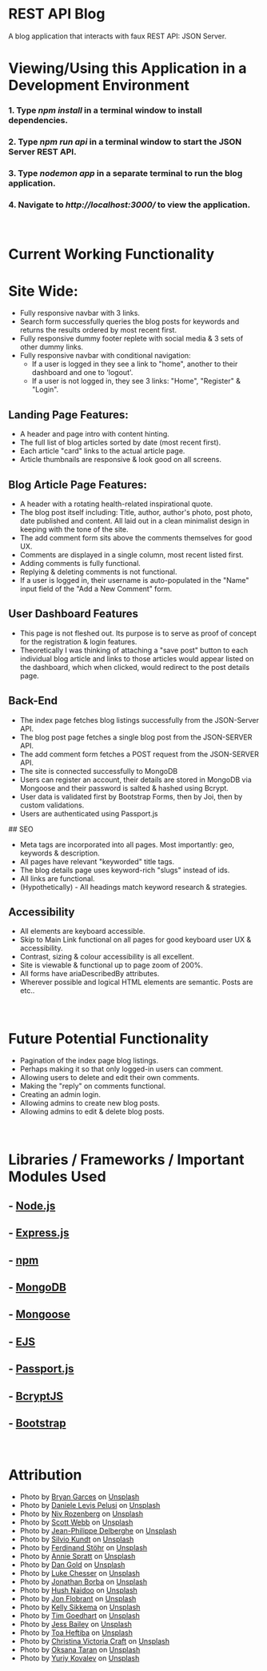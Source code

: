 # REST API Blog
A blog application that interacts with faux REST API: JSON Server.
<br>

# Viewing/Using this Application in a Development Environment

### 1. Type *__npm install__* in a terminal window to install dependencies.

### 2. Type *__npm run api__* in a terminal window to start the JSON Server REST API.

### 3. Type *__nodemon app__* in a separate terminal to run the blog application.

### 4. Navigate to *__http://localhost:3000/__* to view the application.
<br>

# Current Working Functionality

# Site Wide:
- Fully responsive navbar with 3 links. 
- Search form successfully queries the blog posts for keywords and returns the results ordered by most recent first.
- Fully responsive dummy footer replete with social media & 3 sets of other dummy links.
- Fully responsive navbar with conditional navigation: 
  - If a user is logged in they see a link to "home", another to their dashboard and one to 'logout'.
  - If a user is not logged in, they see 3 links: "Home", "Register" & "Login".

## Landing Page Features:
- A header and page intro with content hinting.
- The full list of blog articles sorted by date (most recent first).
- Each article "card" links to the actual article page.
- Article thumbnails are responsive & look good on all screens.

## Blog Article Page Features:
- A header with a rotating health-related inspirational quote.
- The blog post itself including: Title, author, author's photo, post photo, date published and content. All 
  laid out in a clean minimalist design in keeping with the tone of the site.
- The add comment form sits above the comments themselves for good UX.
- Comments are displayed in a single column, most recent listed first.
- Adding comments is fully functional.
- Replying & deleting comments is not functional.
- If a user is logged in, their username is auto-populated in the "Name" input field of the "Add a New Comment" form.

## User Dashboard Features
- This page is not fleshed out. Its purpose is to serve as proof of concept for the registration & login features.
- Theoretically I was thinking of attaching a "save post" button to each individual blog article and links to those articles 
would appear listed on the dashboard, which when clicked, would redirect to the post details page.

## Back-End
- The index page fetches blog listings successfully from the JSON-Server API.
- The blog post page fetches a single blog post from the JSON-SERVER API.
- The add comment form fetches a POST request from the JSON-SERVER API.
- The site is connected successfully to MongoDB 
- Users can register an account, their details are stored in MongoDB via Mongoose and their password is salted & hashed
  using Bcrypt. 
- User data is validated first by Bootstrap Forms, then by Joi, then by custom validations.
- Users are authenticated using Passport.js

## SEO
- Meta tags are incorporated into all pages. Most importantly: geo, keywords & description.
- All pages have relevant "keyworded" title tags. 
- The blog details page uses keyword-rich "slugs" instead of ids.
- All links are functional. 
- (Hypothetically) - All headings match keyword research & strategies. 

## Accessibility
- All elements are keyboard accessible. 
- Skip to Main Link functional on all pages for good keyboard user UX & accessibility.
- Contrast, sizing & colour accessibility is all excellent.
- Site is viewable & functional up to page zoom of 200%.
- All forms have ariaDescribedBy attributes. 
- Wherever possible and logical HTML elements are semantic. Posts are <articles> etc..

<br>

# Future Potential Functionality
- Pagination of the index page blog listings.
- Perhaps making it so that only logged-in users can comment.
- Allowing users to delete and edit their own comments.
- Making the "reply" on comments functional.
- Creating an admin login.
- Allowing admins to create new blog posts.
- Allowing admins to edit & delete blog posts.

<br>

# Libraries / Frameworks / Important Modules Used

## - [Node.js](https://nodejs.org/en/)
## - [Express.js](https://expressjs.com/)
## - [npm](https://www.npmjs.com/)
## - [MongoDB](https://www.mongodb.com/)
## - [Mongoose](https://mongoosejs.com/)
## - [EJS](https://ejs.co/)
## - [Passport.js](http://www.passportjs.org/)
## - [BcryptJS](https://github.com/dcodeIO/bcrypt.js#readme)
## - [Bootstrap](https://getbootstrap.com/)

<br>

# Attribution

- Photo by <a href="https://unsplash.com/@bryanmgarces?utm_source=unsplash&utm_medium=referral&utm_content=creditCopyText">Bryan Garces</a> on <a href="/s/photos/light-blue?utm_source=unsplash&utm_medium=referral&utm_content=creditCopyText">Unsplash</a>
- Photo by <a href="https://unsplash.com/@yogidan2012?utm_source=unsplash&utm_medium=referral&utm_content=creditCopyText">Daniele Levis Pelusi</a> on <a href="/s/photos/light-blue?utm_source=unsplash&utm_medium=referral&utm_content=creditCopyText">Unsplash</a>
- Photo by <a href="https://unsplash.com/@nivroz?utm_source=unsplash&utm_medium=referral&utm_content=creditCopyText">Niv Rozenberg</a> on <a href="/s/photos/city-scape?utm_source=unsplash&utm_medium=referral&utm_content=creditCopyText">Unsplash</a>
- Photo by <a href="https://unsplash.com/@scottwebb?utm_source=unsplash&utm_medium=referral&utm_content=creditCopyText">Scott Webb</a> on <a href="/s/photos/science?utm_source=unsplash&utm_medium=referral&utm_content=creditCopyText">Unsplash</a>
- Photo by <a href="https://unsplash.com/@jipy32?utm_source=unsplash&utm_medium=referral&utm_content=creditCopyText">Jean-Philippe Delberghe</a> on <a href="/s/photos/pattern?utm_source=unsplash&utm_medium=referral&utm_content=creditCopyText">Unsplash</a>
- Photo by <a href="https://unsplash.com/@eskandthewood?utm_source=unsplash&utm_medium=referral&utm_content=creditCopyText">Silvio Kundt</a> on <a href="/s/photos/pattern?utm_source=unsplash&utm_medium=referral&utm_content=creditCopyText">Unsplash</a>
- Photo by <a href="https://unsplash.com/@fellowferdi?utm_source=unsplash&utm_medium=referral&utm_content=creditCopyText">Ferdinand Stöhr</a> on <a href="/s/photos/pattern?utm_source=unsplash&utm_medium=referral&utm_content=creditCopyText">Unsplash</a>
- Photo by <a href="https://unsplash.com/@anniespratt?utm_source=unsplash&utm_medium=referral&utm_content=creditCopyText">Annie Spratt</a> on <a href="/s/photos/pattern?utm_source=unsplash&utm_medium=referral&utm_content=creditCopyText">Unsplash</a>
- Photo by <a href="https://unsplash.com/@danielcgold?utm_source=unsplash&utm_medium=referral&utm_content=creditCopyText">Dan Gold</a> on <a href="/s/photos/health?utm_source=unsplash&utm_medium=referral&utm_content=creditCopyText">Unsplash</a>
- Photo by <a href="https://unsplash.com/@lukechesser?utm_source=unsplash&utm_medium=referral&utm_content=creditCopyText">Luke Chesser</a> on <a href="/s/photos/health?utm_source=unsplash&utm_medium=referral&utm_content=creditCopyText">Unsplash</a>
- Photo by <a href="https://unsplash.com/@jonathanborba?utm_source=unsplash&utm_medium=referral&utm_content=creditCopyText">Jonathan Borba</a> on <a href="/s/photos/health?utm_source=unsplash&utm_medium=referral&utm_content=creditCopyText">Unsplash</a>
- Photo by <a href="https://unsplash.com/@hush52?utm_source=unsplash&utm_medium=referral&utm_content=creditCopyText">Hush Naidoo</a> on <a href="/s/photos/health?utm_source=unsplash&utm_medium=referral&utm_content=creditCopyText">Unsplash</a>
- Photo by <a href="https://unsplash.com/@jonflobrant?utm_source=unsplash&utm_medium=referral&utm_content=creditCopyText">Jon Flobrant</a> on <a href="/s/photos/health?utm_source=unsplash&utm_medium=referral&utm_content=creditCopyText">Unsplash</a>
- Photo by <a href="https://unsplash.com/@kellysikkema?utm_source=unsplash&utm_medium=referral&utm_content=creditCopyText">Kelly Sikkema</a> on <a href="/s/photos/health?utm_source=unsplash&utm_medium=referral&utm_content=creditCopyText">Unsplash</a>
- Photo by <a href="https://unsplash.com/@nofilter_noglory?utm_source=unsplash&utm_medium=referral&utm_content=creditCopyText">Tim Goedhart</a> on <a href="/s/photos/health?utm_source=unsplash&utm_medium=referral&utm_content=creditCopyText">Unsplash</a>
- Photo by <a href="https://unsplash.com/@jessbaileydesigns?utm_source=unsplash&utm_medium=referral&utm_content=creditCopyText">Jess Bailey</a> on <a href="/s/photos/health?utm_source=unsplash&utm_medium=referral&utm_content=creditCopyText">Unsplash</a>
- Photo by <a href="https://unsplash.com/@heftiba?utm_source=unsplash&utm_medium=referral&utm_content=creditCopyText">Toa Heftiba</a> on <a href="/s/photos/health?utm_source=unsplash&utm_medium=referral&utm_content=creditCopyText">Unsplash</a>
- Photo by <a href="https://unsplash.com/@victoriabcphotographer?utm_source=unsplash&utm_medium=referral&utm_content=creditCopyText">Christina Victoria Craft</a> on <a href="/s/photos/pills?utm_source=unsplash&utm_medium=referral&utm_content=creditCopyText">Unsplash</a>
- Photo by <a href="https://unsplash.com/@oksanataran?utm_source=unsplash&utm_medium=referral&utm_content=creditCopyText">Oksana Taran</a> on <a href="/s/photos/yoga?utm_source=unsplash&utm_medium=referral&utm_content=creditCopyText">Unsplash</a>
- Photo by <a href="https://unsplash.com/@nightcoder?utm_source=unsplash&utm_medium=referral&utm_content=creditCopyText">Yuriy Kovalev</a> on <a href="/s/photos/clouds?utm_source=unsplash&utm_medium=referral&utm_content=creditCopyText">Unsplash</a>
  
  